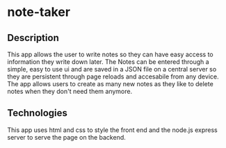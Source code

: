 # note-taker

## Description 
This app allows the user to write notes so they can have easy access to information they write down later. The Notes can be entered through a simple, easy to use ui and are saved in a JSON file on a central server so they are persistent through page reloads and accesabile from any device. The app allows users to create as many new notes as they like to delete notes when they don't need them anymore.

## Technologies
This app uses html and css to style the front end and the node.js express server to serve the page on the backend.